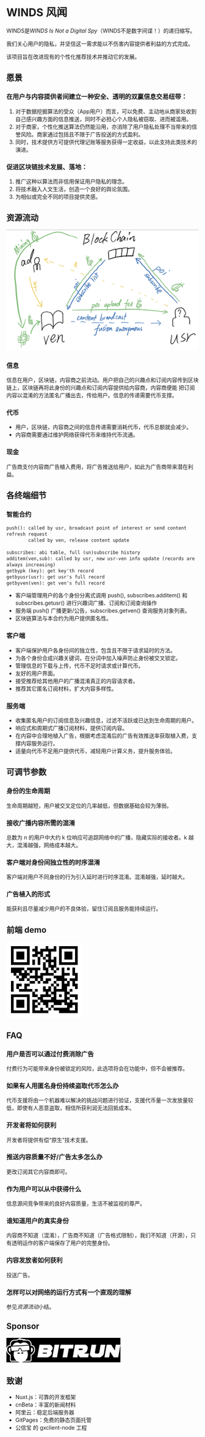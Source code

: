 # WINDS 风闻

WINDS是*WINDS Is Not a Digital Spy*（WINDS不是数字间谍！）的递归缩写。

我们关心用户的隐私，并坚信这一需求能以不伤害内容提供者利益的方式完成。

该项目旨在改进现有的个性化推荐技术并推动它的发展。

## 愿景

### 在用户与内容提供者间建立一种**安全、透明**的双赢信息交易纽带：

1. 对于数据挖掘算法的受众（App用户）而言，可以免费、主动地从商家处收到自己感兴趣方面的信息推送，同时不必担心个人隐私被窃取、进而被滥用。
2. 对于商家，个性化推送算法仍然能沿用，亦消除了用户隐私处理不当带来的信誉风险。商家通过包括且不限于广告投送的方式盈利。
3. 同时，技术提供方可提供代理记账等服务获得一定收益，以此支持此类技术的演进。

### 促进区块链技术发展、落地：

1. 推广这种以算法而非信用保证用户隐私的理念。
2. 将技术融入人文生活，创造一个良好的舆论氛围。
3. 为相似或完全不同的项目提供灵感。

## 资源流动

![flow](./demo.png)

### 信息

信息在用户，区块链，内容商之前流动。用户把自己的兴趣点和订阅内容传到区块链上，区块链再将此身份的兴趣点和订阅内容提供给内容商，内容商便能
把订阅内容以混淆的方法匿名广播出去，传给用户。信息的传递需要代币支撑。

### 代币

* 用户，区块链，内容商之间的信息传递需要消耗代币，代币总额就会减少。
* 内容商需要通过维护网络获得代币来维持代币流通。

### 现金

广告商支付内容商广告植入费用，将广告推送给用户，如此为广告商带来潜在利益。

## 各终端细节

### 智能合约

```
push(): called by usr, broadcast point of interest or send content refresh request
        called by ven, release content update

subscribes: abi table, full (un)subscribe history
additem(ven,sub): called by usr, new usr-ven info update (records are always increasing)
getbypk (key): get key'th record
getbyusr(usr): get usr's full record
getbyven(ven): get ven's full record
```

* 客户端管理用户的各个身份分离式调用 push(), subscribes.additem() 和 subscribes.getusr() 进行兴趣词广播、订阅和订阅查询操作
* 服务端 push() 广播更新/公告，subscribes.getven() 查询服务对象列表。
* 区块链算法与本合约为用户提供匿名性。

### 客户端

* 客户端保护用户各身份间的独立性，包含且不限于请求延时的方法。
* 为各个身份合成兴趣关键词，在分词中加入噪声防止身份被交叉锁定。
* 管理信息的下载与上传，代币不足时请求或计算代币。
* 友好的用户界面。
* 接受推荐给其他用户的广播混淆真正的内容请求者。
* 推荐其它匿名订阅材料，扩大内容多样性。

### 服务端

* 收集匿名用户的订阅信息及兴趣信息，过滤不活跃或已达到生命周期的用户。
* 响应式和周期式广播订阅材料，提供订阅内容。
* 在内容中合理地植入广告，根据考虑混淆后的广告有效推送率获取植入费，支撑内容服务运行。
* 适量向代币不足用户提供代币，减轻用户计算义务，提升服务体验。

## 可调节参数

### 身份的生命周期

生命周期越短，用户被交叉定位的几率越低，但数据基础会较为薄弱。

### 接收广播内容所需的混淆

总数为 n 的用户中大约 k 位响应可追踪网络中的广播，隐藏实际的接收者。k 越大，混淆越强，网络成本越大。

### 客户端对身份间独立性的时序混淆

客户端对用户不同身份的行为引入延时进行时序混淆。混淆越强，延时越大。

### 广告植入的形式

能获利且尽量减少用户的不良体验，留住订阅且服务能持续运行。

## 前端 demo

![QRcode](./demoQR.png)

## FAQ

### 用户是否可以通过付费消除广告

付费行为可能带来身份被锁定的风险，此选项将会在功能中，但不会被推荐。

### 如果有人用匿名身份持续盗取代币怎么办

代币支援将由一个机器难以解决的挑战问题进行验证，支援代币量一次发放量较低，即使有人恶意盗取，相信所获利润无法回抵成本。

### 开发者将如何获利

开发者将提供有偿“原生”技术支援。

### 推送内容质量不好/广告太多怎么办

更改订阅其它内容商即可。

### 作为用户可以从中获得什么

信息源间竞争带来的良好内容质量，生活不被监视的尊严。

### 谁知道用户的真实身份

内容商不知道（混淆），广告商不知道（广告格式限制），我们不知道（开源），只有透明运作的客户端保存了用户的完整身份。

### 内容发放者如何获利

投送广告。

### 怎样可以对网络的运行方式有一个直观的理解

参见*资源流动*小结。

## Sponsor

![spnsrlogo](./bitrunlogo.png)

## 致谢

* Nuxt.js：可靠的开发框架
* cnBeta：丰富的新闻材料
* 阿里云：稳定后端服务器
* GitPages：免费的静态页面托管
* 公信宝 的 gxclient-node 工程
